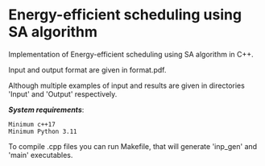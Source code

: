 # Energy-efficient scheduling using SA algorithm
Implementation of Energy-efficient scheduling using SA algorithm in C++.

Input and output format are given in format.pdf.

Although multiple examples of input and results are given in directories 'Input' and 'Output' respectively.

***System requirements***:
```
Minimum c++17
Minimum Python 3.11
```
To compile .cpp files you can run Makefile, that will generate 'inp_gen' and 'main' executables.
